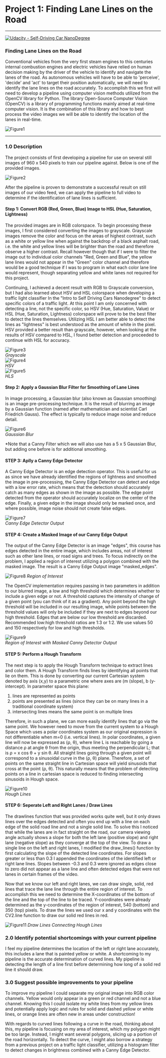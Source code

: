 # Project 1: Finding Lane Lines on the Road

---
[![Udacity - Self-Driving Car NanoDegree](https://s3.amazonaws.com/udacity-sdc/github/shield-carnd.svg)](http://www.udacity.com/drive)

### **Finding Lane Lines on the Road**

Conventional vehicles from the very first steam engines to this centuries internal combustion engines and electric vehicles have relied on human decision making by the driver of the vehicle to identify and navigate the lanes of the road. As autonomous vehicles will have to be able to 'perceive', 'decide' and 'act' to target their position automatically, we will need to identify the lane lines on the road accurately. To accomplish this we first will need to develop a pipeline using computer vision methods utilized from the OpenCV library for Python. The library Open-Source Computer Vision (OpenCV) is a library of programming functions mainly aimed at real-time computer vision. It is the combination of this library and how to best process the video images we will be able to identify the location of the lanes in real-time.


[//]: # (Image References)

![Figure1](https://github.com/silverwhere/Self-Driving-Car-Nanodegree---Udacity/blob/main/Project%201%20-%20Finding%20Lane%20Lines/test_images/solidYellowCurve.jpg)

---

### 1.0 Description

The project consists of first developing a pipeline for use on several still images of 960 x 540 pixels to train our pipeline against. Below is one of the provided images.

![Figure2](https://github.com/silverwhere/Self-Driving-Car-Nanodegree---Udacity/blob/main/Project%201%20-%20Finding%20Lane%20Lines/test_images/solidWhiteCurve.jpg)

After the pipeline is proven to demonstrate a successful result on still images of our video feed, we can apply the pipeline to full video to determine if the identification of lane lines is sufficient.

#### Step 1: Convert RGB (Red, Green, Blue) Image to HSL (Hue, Saturation, Lightness)

The provided images are in RGB colorspace. To begin processing these images, I first considered converting the images to grayscale. Grayscale images remove the color and focus on the areas of highest contrast, such as a white or yellow line when against the backdrop of a black asphalt road, i.e. the white and yellow lines will be brighter than the road and therefore observe a higher contrast. Recall however though that if I were to filter the image out to individual color channels "Red, Green and Blue", the yellow lane lines would not appear in the "Green" color channel and therefore would be a good technique if I was to program in what each color lane line would represent, though separating yellow and white lanes not required for this project.  

Continuing, I achieved a decent result with RGB to Grayscale conversion, but I had also learned about HSV and HSL colorspace when developing a traffic light classifier In the "Intro to Self Driving Cars Nanodegree" to detect specific colors of a traffic light. At this point I am only concerned with detecting a line, not the specific color, so HSV (Hue, Saturation, Value) or HSL (Hue, Saturation, Lightness) colorspace will prove to be the best filter to detect the lines themselves. Utilizing HSL I am better able to detect the lines as "lightness" is best understood as the amount of white in the pixel. HSV provided a better result than grayscale, however, when looking at the results of HSV compared to HSL, I found better detection and proceeded to continue with HSL for accuracy.

![Figure3](https://github.com/silverwhere/Self-Driving-Car-Nanodegree---Udacity/blob/main/Project%201%20-%20Finding%20Lane%20Lines/test_pipeline_images/gray_white_lanes.jpg)  
*Grayscale*  
![Figure4](https://github.com/silverwhere/Self-Driving-Car-Nanodegree---Udacity/blob/main/Project%201%20-%20Finding%20Lane%20Lines/test_pipeline_images/hsv_white_lanes.jpg)  
*HSV*  
![Figure5](https://github.com/silverwhere/Self-Driving-Car-Nanodegree---Udacity/blob/main/Project%201%20-%20Finding%20Lane%20Lines/test_pipeline_images/hls_white_lanes.jpg)  
*HLS*  

#### Step 2: Apply a Gaussian Blur Filter for Smoothing of Lane Lines 

In image processing, a Gaussian blur (also known as Gaussian smoothing) is an image pre-processing technique. It is the result of blurring an image by a Gaussian function (named after mathematician and scientist Carl Friedrich Gauss). The effect is typically to reduce image noise and reduce detail.

![Figure6](https://github.com/silverwhere/Self-Driving-Car-Nanodegree---Udacity/blob/main/Project%201%20-%20Finding%20Lane%20Lines/test_pipeline_images/gaussian_blur.jpg)  
                                                        *Gaussian Blur*

*Note that a Canny Filter which we will also use has a 5 x 5 Gaussian Blur, but adding one before is for additional smoothing.

#### STEP 3: Aplly a Canny Edge Detector  

A Canny Edge Detector is an edge detection operator. This is useful for us as since we have already identified the regions of lightness and smoothed the image in pre-processing, the Canny Edge Detector can detect and edge with a low error rate, which means that the detection should accurately catch as many edges as shown in the image as possible. The edge point detected from the operator should accurately localize on the center of the edge. Finally, a given edge in the image should only be marked once, and where possible, image noise should not create false edges.

![Figure7](https://github.com/silverwhere/Self-Driving-Car-Nanodegree---Udacity/blob/main/Project%201%20-%20Finding%20Lane%20Lines/test_pipeline_images/canny_edge.jpg)  
*Canny Edge Detector Output*

#### STEP 4: Create a Masked Image of our Canny Edge Output

The output of the Canny Edge Detector is an image "edges", this course has edges detected in the entire image, which includes areas, not of interest such as other lane lines, or road signs and trees. To focus indirectly on the problem, I applied a region of interest utilizing a polygon combined with the masked image. The result is a Canny Edge Output image "masked_edges".

![Figure8](https://github.com/silverwhere/Self-Driving-Car-Nanodegree---Udacity/blob/main/Project%201%20-%20Finding%20Lane%20Lines/test_pipeline_images/region_of_interest.jpg)  *Region of Interest*

The OpenCV implementation requires passing in two parameters in addition to our blurred image, a low and high threshold which determines whether to include a given edge or not. A threshold captures the intensity of change of a given point (you can think of it as a gradient). Any point beyond the high threshold will be included in our resulting image, while points between the threshold values will only be included if they are next to edges beyond our high threshold. Edges that are below our low threshold are discarded. Recommended low:high threshold ratios are 1:3 or 1:2. We use values 50 and 150 respectively for low and high thresholds.

![Figure9](https://github.com/silverwhere/Self-Driving-Car-Nanodegree---Udacity/blob/main/Project%201%20-%20Finding%20Lane%20Lines/test_pipeline_images/masked_canny.jpg)  
*Region of Interest with Masked Canny Detector Output*

#### STEP 5: Perform a Hough Transform 

The next step is to apply the Hough Transform technique to extract lines and color them. A Hough Transform finds lines by identifying all points that lie on them. This is done by converting our current Cartesian system denoted by axis (x,y) to a parametric one where axes are (m (slope), b (y-intercept).
In parameter space this plane:  

1. lines are represented as points
2. points are presented as lines (since they can be on many lines in a traditional coordinate system)
3. intersecting lines means the same point is on multiple lines  

Therefore, in such a plane, we can more easily identify lines that go via the same point. We however need to move from the current system to a Hough Space which uses a polar coordinates system as our original expression is not differentiable when m=0 (i.e. vertical lines). In polar coordinates, a given line will now be expressed as (ρ, θ), where line L is reachable by going a distance ρ at angle θ from the origin, thus meeting the perpendicular L; that is ρ = x cos θ + y sin θ.
All straight lines going through a given point will correspond to a sinusoidal curve in the (ρ, θ) plane. Therefore, a set of points on the same straight line in Cartesian space will yield sinusoids that cross at the point (ρ, θ). This naturally means that the problem of detecting points on a line in cartesian space is reduced to finding intersecting sinusoids in Hough space.

![Figure10](https://github.com/silverwhere/Self-Driving-Car-Nanodegree---Udacity/blob/main/Project%201%20-%20Finding%20Lane%20Lines/test_pipeline_images/hough_lines.jpg)  
*Hough Lines*

#### STEP 6: Seperate Left and Right Lanes / Draw Lines

The drawlines function that was provided works quite well, but it only draws lines over the edges detected and often you end up with a line on each edge of the solid road line and not a single solid line. To solve this I noticed that while the lanes are in fact straight on the road, our camera viewing angle actually shows a slope for both the left lane (positive slope) and right lane (negative slope) as they converge at the top of the view. To draw a single line on the left and right lanes, I modified the draw_lines() function by first calculating the slope of the detected line coordinates. For slopes greater or less than 0.3 I appended the coordinates of the identified left or right lane lines. Slopes between -0.3 and 0.3 were ignored as edges close to zero did not appear as a lane line and often detected edges that were not lanes in certain frames of the video.
  
Now that we know our left and right lanes, we can draw single, solid, red lines that trace the lane line through the entire region of interest. To accomplish this we need to determine the X-coordinates of the bottom of the line and the top of the line to be traced. Y-coordinates were already determined as the y-coordinates of the region of interest, 540 (bottom) and 350 (top) pixels. To draw the lines we used our x and y coordinates with the CV2.line function to draw our solid red lines in red.

![Figure11](https://github.com/silverwhere/Self-Driving-Car-Nanodegree---Udacity/blob/main/Project%201%20-%20Finding%20Lane%20Lines/test_pipeline_images/solidWhiteCurve.jpg)
*Draw Lines Connecting Hough Lines*
### 2.0 Identify potential shortcomings with your current pipeline

I feel my pipeline determines the location of the left or right lane accurately, this includes a lane that is painted yellow or white. A shortcoming to my pipeline is the accurate determination of curved lines. My pipeline is detecting the length of a line first before determining how long of a solid red line it should draw.  


### 3.0 Suggest possible improvements to your pipeline

To improve my pipeline I could separate my original image into RGB color channels. Yellow would only appear in a green or red channel and not a blue channel. Knowing this I could isolate my white lines from my yellow lines and potentially apply logic and rules for solid and dashed yellow or white lines, or orange lines are often new in areas under construction!  

With regards to curved lines following a curve in the road, thinking about this, my pipeline is focusing on my area of interest, which my polygon might be too large. Instead, I might want several polygons, slicing up a portion of the road horizontally. To detect the curve, I might also borrow a strategy from a previous project on a traffic light classifier, utilizing a histogram filter to detect changes in brightness combined with a Canny Edge Detector.  


